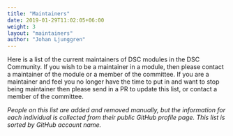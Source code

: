 ```yaml
---
title: "Maintainers"
date: 2019-01-29T11:02:05+06:00
weight: 3
layout: "maintainers"
author: "Johan Ljunggren"
---
```


Here is a list of the current maintainers of DSC modules in the DSC Community.
If you wish to be a maintainer in a module, then please contact a maintainer
of the module or a member of the committee. If you are a maintainer and feel
you no longer have the time to put in and want to stop being maintainer
then please send in a PR to update this list, or contact a member of the
committee.

_People on this list are added and removed manually, but the information_
_for each individual is collected from their public GitHub profile page._
_This list is sorted by GitHub account name._
